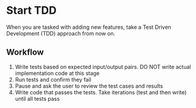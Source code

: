 # Start TDD

When you are tasked with adding new features, take a Test Driven Development (TDD) approach from now on.

## Workflow
1. Write tests based on expected input/output pairs. DO NOT write actual implementation code at this stage
2. Run tests and confirm they fail
3. Pause and ask the user to review the test cases and results
4. Write code that passes the tests. Take iterations (test and then write) until all tests pass
